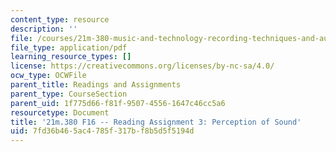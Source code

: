 ```yaml
---
content_type: resource
description: ''
file: /courses/21m-380-music-and-technology-recording-techniques-and-audio-production-fall-2016/7fd36b465ac4785f317bf8b5d5f5194d_MIT21M_380F16_assn_rd03.pdf
file_type: application/pdf
learning_resource_types: []
license: https://creativecommons.org/licenses/by-nc-sa/4.0/
ocw_type: OCWFile
parent_title: Readings and Assignments
parent_type: CourseSection
parent_uid: 1f775d66-f81f-9507-4556-1647c46cc5a6
resourcetype: Document
title: '21m.380 F16 -- Reading Assignment 3: Perception of Sound'
uid: 7fd36b46-5ac4-785f-317b-f8b5d5f5194d
---
```

